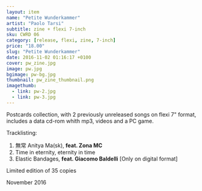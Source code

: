 ```yaml
---
layout: item
name: "Petite Wunderkammer"
artist: "Paolo Tarsi"
subtitle: zine + flexi 7-inch
sku: CWRD 06
category: [release, flexi, zine, 7-inch]
price: "18.00"
slug: "Petite Wunderkammer"
date: 2016-11-02 01:16:17 +0100
cover: pw_zine.jpg
image: pw.jpg
bgimage: pw-bg.jpg
thumbnail: pw_zine_thumbnail.png
imagethumb:
  - link: pw-2.jpg
  - link: pw-3.jpg
---
```


Postcards collection, with 2 previously unreleased songs on flexi 7" format, includes a data cd-rom whith mp3, videos and a PC game.

Tracklisting:

01. 無常 Anitya Ma(sk), **feat. Zona MC**
02. Time in eternity, eternity in time 
03. Elastic Bandages, **feat. Giacomo Baldelli** [Only on digital format]

Limited edition of 35 copies

November 2016